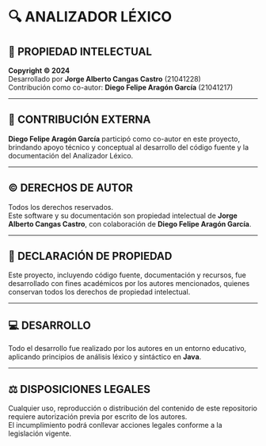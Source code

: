 # 🔍 ANALIZADOR LÉXICO

## 📜 PROPIEDAD INTELECTUAL  
**Copyright © 2024**  
Desarrollado por **Jorge Alberto Cangas Castro** (21041228)  
Contribución como co-autor: **Diego Felipe Aragón García** (21041217)

---

## 🤝 CONTRIBUCIÓN EXTERNA  
**Diego Felipe Aragón García** participó como co-autor en este proyecto, brindando apoyo técnico y conceptual al desarrollo del código fuente y la documentación del Analizador Léxico.

---

## © DERECHOS DE AUTOR  
Todos los derechos reservados.  
Este software y su documentación son propiedad intelectual de **Jorge Alberto Cangas Castro**, con colaboración de **Diego Felipe Aragón García**.

---

## 📄 DECLARACIÓN DE PROPIEDAD  
Este proyecto, incluyendo código fuente, documentación y recursos, fue desarrollado con fines académicos por los autores mencionados, quienes conservan todos los derechos de propiedad intelectual.

---

## 💻 DESARROLLO  
Todo el desarrollo fue realizado por los autores en un entorno educativo, aplicando principios de análisis léxico y sintáctico en **Java**.

---

## ⚖️ DISPOSICIONES LEGALES  
Cualquier uso, reproducción o distribución del contenido de este repositorio requiere autorización previa por escrito de los autores.  
El incumplimiento podrá conllevar acciones legales conforme a la legislación vigente.

